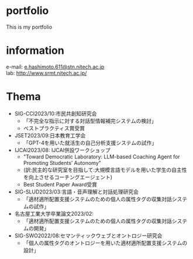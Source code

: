 # portfolio
This is my portfolio
# information
e-mail: e.hashimoto.611@stn.nitech.ac.jp  
lab: http://www.srmt.nitech.ac.jp/  
# Thema
- SIG-CCI2023/10:市民共創知研究会
  - 「不完全な指示に対する対話型情報補完システムの検討」
  - ベストプラクティス賞受賞
- JSET2023/09:日本教育工学会
  - 「GPT-4を用いた就活生の自己分析支援システムの試作」
- IJCAI2023/08: IJCAI併設ワークショップ
  - "Toward Democratic Laboratory: LLM-based Coaching Agent for Promoting Students’ Autonomy"
  - (訳:民主的な研究室を目指して:大規模言語モデルを用いた学生の自主性を向上させるコーチングエージェント)
  - Best Student Paper Award受賞  
- SIG-SLUD2023/03:言語・音声理解と対話処理研究会
  - 「適材適所配置支援システムのための個人の属性タグの収集対話システムの試作」
- 名古屋工業大学卒業論文2023/02:
  - 「適材適所配置支援システムのための個人の属性タグの収集対話システムの開発」
- SIG-SWO2022/08:セマンティックウェブとオントロジー研究会
  - 「個人の属性タグのオントロジーを用いた適材適所配置支援システムの設計」

